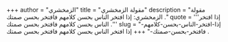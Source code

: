 +++
author = "الزمخشري"
title = "مقولة الزمخشري"
description = "مقولة الزمخشري: إذا افتخر الناس بحسن كلامهم فافتخر بحسن صمتك ."
quote = '''إذا افتخر الناس بحسن كلامهم فافتخر بحسن صمتك .''' 
slug = "إذا-افتخر-الناس-بحسن-كلامهم-فافتخر-بحسن-صمتك-"
+++
إذا افتخر الناس بحسن كلامهم فافتخر بحسن صمتك .
